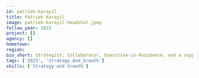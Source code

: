 ```yaml
---
id: patriek-karayil
title: Patriek Karayil
image: patriek-karayil-headshot.jpeg
fellow_year: 2023
project: []
agency: []
hometown: 
region: 
bio_short: Strategist, Collaborator, Executive-in-Residence, and a supportive leader
tags: ['2023', 'Strategy_And_Growth']
skills: ['Strategy and Growth']
---
```


